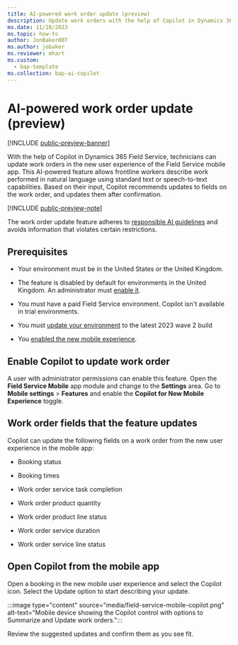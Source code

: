```yaml
---
title: AI-powered work order update (preview)
description: Update work orders with the help of Copilot in Dynamics 365 Field Service.
ms.date: 11/28/2023
ms.topic: how-to
author: JonBaker007
ms.author: jobaker
ms.reviewer: mhart
ms.custom:
  - bap-template
ms.collection: bap-ai-copilot 
---
```


# AI-powered work order update (preview)

[!INCLUDE [public-preview-banner](../includes/public-preview-banner.md)]

With the help of Copilot in Dynamics 365 Field Service, technicians can update work orders in the new user experience of the Field Service mobile app. This AI-powered feature allows frontline workers describe work performed in natural language using standard text or speech-to-text capabilities. Based on their input, Copilot recommends updates to fields on the work order, and updates them after confirmation.  

[!INCLUDE [public-preview-note](../includes/public-preview-note.md)]

The work order update feature adheres to [responsible AI guidelines](faqs-work-order-update.md) and avoids information that violates certain restrictions.

## Prerequisites

- Your environment must be in the United States or the United Kingdom.

- The feature is disabled by default for environments in the United Kingdom. An administrator must [enable it](#enable-copilot-to-update-work-order).

- You must have a paid Field Service environment. Copilot isn't available in trial environments.

- You must [update your environment](update-field-service.md) to the latest 2023 wave 2 build

- You [enabled the new mobile experience](mobile-powerapp-newux-overview.md).

## Enable Copilot to update work order

A user with administrator permissions can enable this feature. Open the **Field Service Mobile** app module and change to the **Settings** area. Go to **Mobile settings** > **Features** and enable the **Copilot for New Mobile Experience** toggle.

## Work order fields that the feature updates

Copilot can update the following fields on a work order from the new user experience in the mobile app:

- Booking status

- Booking times

- Work order service task completion

- Work order product quantity

- Work order product line status

- Work order service duration

- Work order service line status

## Open Copilot from the mobile app

Open a booking in the new mobile user experience and select the Copilot icon. Select the Update option to start describing your update.

:::image type="content" source="media/field-service-mobile-copilot.png" alt-text="Mobile device showing the Copilot control with options to Summarize and Update work orders.":::

Review the suggested updates and confirm them as you see fit.
